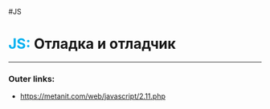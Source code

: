 #JS
# <font color="#00b0f0">JS:</font> Отладка и отладчик
---
### Outer links:
- https://metanit.com/web/javascript/2.11.php